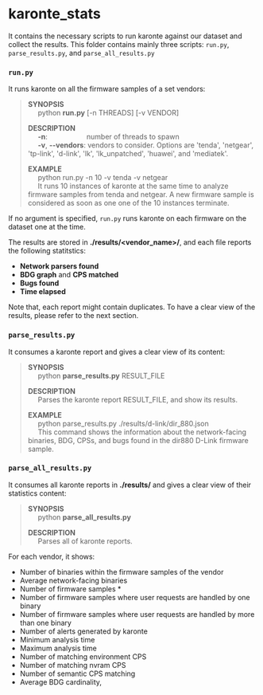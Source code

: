 # **karonte_stats**

It contains the necessary scripts to run karonte against our dataset and collect the results. This folder contains mainly three scripts: `run.py`, `parse_results.py`, and  `parse_all_results.py`
### `run.py`
It runs karonte on all the firmware samples of a set vendors:
> **SYNOPSIS**  
> &nbsp;&nbsp;&nbsp;&nbsp;&nbsp;python **run.py** [-n THREADS]  [-v VENDOR]
>
> **DESCRIPTION**  
> &nbsp;&nbsp;&nbsp;&nbsp;&nbsp;**\-n**:&nbsp;&nbsp;&nbsp;&nbsp;&nbsp;&nbsp;&nbsp;&nbsp;&nbsp;&nbsp;&nbsp;&nbsp;&nbsp;&nbsp;&nbsp;&nbsp;&nbsp;&nbsp;&nbsp;&nbsp;number of threads to spawn  
> &nbsp;&nbsp;&nbsp;&nbsp;&nbsp;**\-v**, **--vendors**: vendors to consider. Options are 'tenda', 'netgear', 'tp-link', 'd-link', 'lk', 'lk_unpatched', 'huawei',  and 'mediatek'.  
>
> **EXAMPLE**  
> &nbsp;&nbsp;&nbsp;&nbsp;&nbsp;python run.py -n 10 -v tenda -v netgear  
> &nbsp;&nbsp;&nbsp;&nbsp;&nbsp;It runs 10 instances of karonte at the same time to analyze firmware samples from tenda and netgear. A new firmware sample is considered as soon as one one of the 10 instances terminate.

If no argument is specified, `run.py` runs karonte on each firmware on the dataset one at the time.

The results are stored in **./results/<vendor_name>/**, and each file reports the following statitstics:
- **Network parsers found**
- **BDG graph** and **CPS matched**
- **Bugs found**
- **Time elapsed**

Note that, each report might contain duplicates.
To have a clear view of the results, please refer to the next section.

### `parse_results.py`
It consumes a karonte report and gives a clear view of its content:
> **SYNOPSIS**  
> &nbsp;&nbsp;&nbsp;&nbsp;&nbsp;python **parse_results.py** RESULT_FILE
>
> **DESCRIPTION**  
> &nbsp;&nbsp;&nbsp;&nbsp;&nbsp;Parses the karonte report RESULT_FILE, and show its results.
>
> **EXAMPLE**  
> &nbsp;&nbsp;&nbsp;&nbsp;&nbsp;python parse_results.py ./results/d-link/dir_880.json  
> &nbsp;&nbsp;&nbsp;&nbsp;&nbsp;This command shows the information about the network-facing binaries, BDG, CPSs, and bugs found in the dir880 D-Link firmware sample.

### `parse_all_results.py`
It consumes all karonte reports in **./results/** and gives a clear view of their statistics content:
> **SYNOPSIS**  
> &nbsp;&nbsp;&nbsp;&nbsp;&nbsp;python **parse_all_results.py**
>
> **DESCRIPTION**  
> &nbsp;&nbsp;&nbsp;&nbsp;&nbsp;Parses all of karonte reports.

For each vendor, it shows: 
* Number of binaries within the firmware samples of the vendor
* Average network-facing binaries
* Number of firmware samples *
* Number of firmware samples where user requests are handled by one binary 
* Number of firmware samples where user requests are handled by more than one binary
* Number of alerts generated by karonte
* Minimum analysis time
* Maximum analysis time
* Number of matching environment CPS
* Number of matching nvram CPS
* Number of semantic CPS matching
* Average BDG cardinality,

